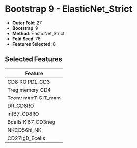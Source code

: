# Bootstrap 9 - ElasticNet_Strict

- **Outer Fold**: 27
- **Bootstrap**: 9
- **Method**: ElasticNet_Strict
- **Fold Seed**: 76
- **Features Selected**: 8

## Selected Features

| Feature |
|---------|
| CD8 RO PD1_CD3 |
| Treg memory_CD4 |
| Tconv memTIGIT_mem |
| DR_CD8RO |
| intB7_CD8RO |
| Bcells Ki67_CD3neg |
| NKCD56hi_NK |
| CD27IgD_Bcells |
